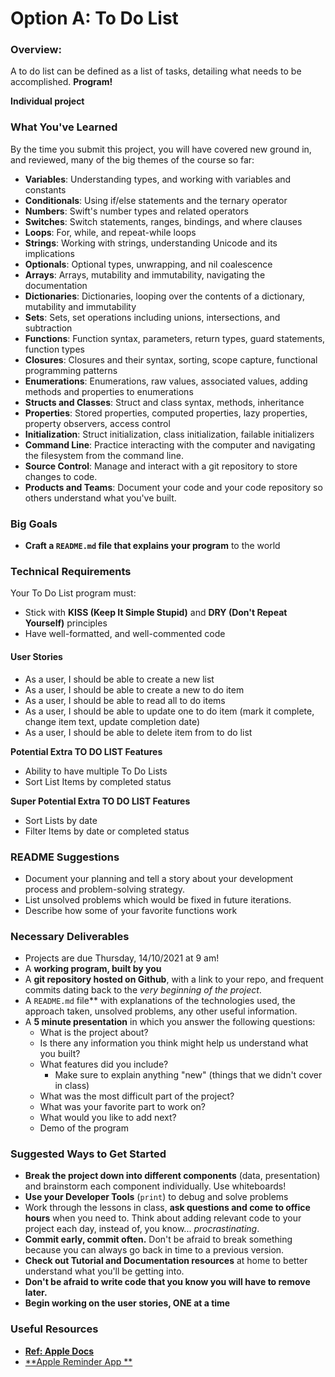# Option A: To Do List

### Overview:

A to do list can be defined as a list of tasks, detailing what needs to be accomplished. **Program!**

**Individual project**

### What You've Learned

By the time you submit this project, you will have covered new ground in, and reviewed, many of the big themes of the course so far:

* **Variables**: Understanding types, and working with variables and constants
* **Conditionals**: Using if/else statements and the ternary operator
* **Numbers**: Swift's number types and related operators
* **Switches**: Switch statements, ranges, bindings, and where clauses
* **Loops**: For, while, and repeat-while loops
* **Strings**: Working with strings, understanding Unicode and its implications
* **Optionals**: Optional types, unwrapping, and nil coalescence
* **Arrays**: Arrays, mutability and immutability, navigating the documentation
* **Dictionaries**: Dictionaries, looping over the contents of a dictionary, mutability and immutability
* **Sets**: Sets, set operations including unions, intersections, and subtraction
* **Functions**: Function syntax, parameters, return types, guard statements, function types
* **Closures**: Closures and their syntax, sorting, scope capture, functional programming patterns
* **Enumerations**: Enumerations, raw values, associated values, adding methods and properties to enumerations
* **Structs and Classes**:  Struct and class syntax, methods, inheritance
* **Properties**: Stored properties, computed properties, lazy properties, property observers, access control
* **Initialization**: Struct initialization, class initialization, failable initializers
* **Command Line**: Practice interacting with the computer and navigating the filesystem from the command line.
* **Source Control**: Manage and interact with a git repository to store changes to code.
* **Products and Teams**: Document your code and your code repository so others understand what you've built.

### Big Goals

* **Craft a `README.md` file that explains your program** to the world

### Technical Requirements

Your To Do List program must:

* Stick with **KISS \(Keep It Simple Stupid\)** and **DRY \(Don't Repeat Yourself\)** principles
* Have well-formatted, and well-commented code

#### User Stories

* As a user, I should be able to create a new list
* As a user, I should be able to create a new to do item
* As a user, I should be able to read all to do items
* As a user, I should be able to update one to do item (mark it complete, change item text, update completion date)
* As a user, I should be able to delete item from to do list

**Potential Extra TO DO LIST Features**

* Ability to have multiple To Do Lists
* Sort List Items by completed status

**Super Potential Extra TO DO LIST Features**

* Sort Lists by date
* Filter Items by date or completed status

### README Suggestions

* Document your planning and tell a story about your development process and problem-solving strategy.
* List unsolved problems which would be fixed in future iterations.
* Describe how some of your favorite functions work

### Necessary Deliverables

* Projects are due Thursday, 14/10/2021 at 9 am!
* A **working program, built by you**
* A **git repository hosted on Github**, with a link to your repo, and frequent commits dating back to the _very beginning of the project_.
* A `README.md` file** with explanations of the technologies used, the approach taken, unsolved problems, any other useful information.
* A **5 minute presentation** in which you answer the following questions:
  * What is the project about?
  * Is there any information you think might help us understand what you built?
  * What features did you include?
    * Make sure to explain anything "new" \(things that we didn't cover in class\)
  * What was the most difficult part of the project?
  * What was your favorite part to work on?
  * What would you like to add next?
  * Demo of the program

### Suggested Ways to Get Started

* **Break the project down into different components** \(data, presentation\) and brainstorm each component individually. Use whiteboards!
* **Use your Developer Tools** \(`print`\) to debug and solve problems
* Work through the lessons in class, **ask questions and come to office hours** when you need to. Think about adding relevant code to your project each day, instead of, you know... _procrastinating_.
* **Commit early, commit often.** Don't be afraid to break something because you can always go back in time to a previous version.
* **Check out Tutorial and Documentation resources** at home to better understand what you'll be getting into.
* **Don't be afraid to write code that you know you will have to remove later.**
* **Begin working on the user stories, ONE at a time**

### Useful Resources

* [**Ref: Apple Docs**](https://developer.apple.com) 
* [**Apple Reminder App **](https://apps.apple.com/us/app/reminders/id1108187841)

